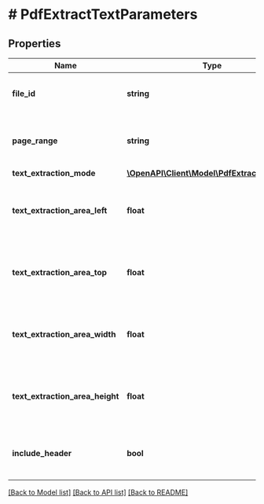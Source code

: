 # # PdfExtractTextParameters

## Properties

Name | Type | Description | Notes
------------ | ------------- | ------------- | -------------
**file_id** | **string** | The identifier of the previously uploaded file to be processed. | 
**page_range** | **string** | Specifies the number of the page, or the range of pages to extract text from. | 
**text_extraction_mode** | [**\OpenAPI\Client\Model\PdfExtractTextMode**](PdfExtractTextMode.md) |  | [optional] 
**text_extraction_area_left** | **float** | Specifies the left coordinate of the text extraction area for the PageAreaFormated extract mode. | [optional] [default to 0]
**text_extraction_area_top** | **float** | Specifies the top coordinate of the text extraction area for the PageAreaFormated extract mode. | [optional] [default to 0]
**text_extraction_area_width** | **float** | Specifies the width of the text extraction area for the PageAreaFormated extract mode. | [optional] [default to 0]
**text_extraction_area_height** | **float** | Specifies the height of the text extraction area for the PageAreaFormated extract mode. | [optional] [default to 0]
**include_header** | **bool** | Specifies whether the CSV output should include header information. | [optional] [default to false]

[[Back to Model list]](../../README.md#documentation-for-models) [[Back to API list]](../../README.md#documentation-for-api-endpoints) [[Back to README]](../../README.md)


